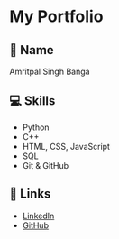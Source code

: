 # My Portfolio

## 👤 Name
Amritpal Singh Banga

## 💻 Skills
- Python
- C++
- HTML, CSS, JavaScript
- SQL
- Git & GitHub

## 🔗 Links
- [LinkedIn](https://www.linkedin.com/in/amritpal-singh808)
- [GitHub](https://github.com/amritpal-ai)
